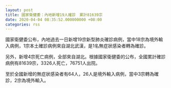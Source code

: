 ```yaml
---
layout: post
title: 國家衛健委：內地新增19人確診　累計81639宗
date: 2020-04-04 08:35:52.000000000 +08:00
categories: rss
---
```


國家衛健委公布，內地過去一日新增19宗新型肺炎確診病例，當中18宗為境外輸入病例，1宗本土確診病例來自湖北武漢，是1名無症狀感染者轉為確診。

另外，新增4宗死亡病例，全部來自湖北。根據國家衛健委的公布，全國累計確診病例有81639宗，3326人死亡，76751人出院。

至於全國新增的無症狀感染者有64人，26人是境外輸入病例，當中3宗轉為確診，2宗為境外輸入。
